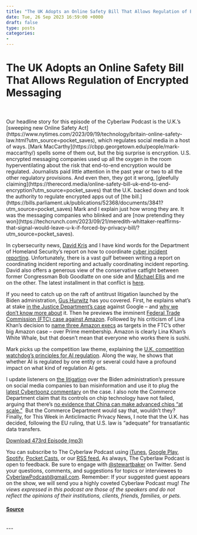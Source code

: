 ```yaml
---
title: "The UK Adopts an Online Safety Bill That Allows Regulation of Encrypted Messaging"
date: Tue, 26 Sep 2023 16:59:00 +0000
draft: false
type: posts
categories: 
- 
---
```

# The UK Adopts an Online Safety Bill That Allows Regulation of Encrypted Messaging

<br/>

<br/>
Our headline story for this episode of the Cyberlaw Podcast is the U.K.’s [sweeping new Online Safety Act](https://www.nytimes.com/2023/09/19/technology/britain-online-safety-law.html?utm_source=pocket_saves), which regulates social media in a host of ways. [Mark MacCarthy](https://cbpp.georgetown.edu/people/mark-maccarthy/) spells some of them out, but the big surprise is encryption. U.S. encrypted messaging companies used up all the oxygen in the room hyperventilating about the risk that end-to-end encryption would be regulated. Journalists paid little attention in the past year or two to all the other regulatory provisions. And even then, they got it wrong, [gleefully claiming](https://therecord.media/online-safety-bill-uk-end-to-end-encryption?utm_source=pocket_saves) that the U.K. backed down and took the authority to regulate encrypted apps out of [the bill.](https://bills.parliament.uk/publications/52368/documents/3841?utm_source=pocket_saves) Mark and I explain just how wrong they are. It was the messaging companies who blinked and are [now pretending they won](https://techcrunch.com/2023/09/21/meredith-whittaker-reaffirms-that-signal-would-leave-u-k-if-forced-by-privacy-bill/?utm_source=pocket_saves). 

In cybersecurity news, [David Kris](https://culperpartners.com/) and I have kind words for the Department of Homeland Security’s report on how to coordinate [cyber incident reporting](https://therecord.media/dhs-floats-single-cyber-incident-reporting-portal?utm_source=pocket_saves). Unfortunately, there is a vast gulf between writing a report on coordinating incident reporting and actually coordinating incident reporting. David also offers a generous view of the conservative catfight between former Congressman Bob Goodlatte on one side and [Michael Ellis](https://www.heritage.org/staff/michael-j-ellis) and me on the other. The latest installment in that conflict is [here](https://therecord.media/dhs-floats-single-cyber-incident-reporting-portal?utm_source=pocket_saves).

If you need to catch up on the raft of antitrust litigation launched by the Biden administration, [Gus Hurwitz](https://www.law.upenn.edu/faculty/ghurwitz) has you covered. First, he explains what’s at stake [in the Justice Department’s case](https://www.nytimes.com/2023/09/21/technology/google-antitrust-duckduckgo.html) against Google – and [why we don’t know more about](https://finance.yahoo.com/news/google-emails-memos-hidden-doj-135549032.html?utm_source=pocket_saves) it. Then he previews the imminent [Federal Trade Commission (FTC) case against Amazon](https://www.marketwatch.com/story/ftc-nears-antitrust-showdown-with-amazon-this-month-6dc34157?utm_source=pocket_saves). Followed by his criticism of Lina Khan’s decision to [name three Amazon execs](https://www.wsj.com/politics/policy/ftc-updates-amazon-suit-over-prime-enrollment-naming-executives-88eb08d?mod=followamazon&utm_source=pocket_saves) as targets in the FTC’s other big Amazon case – over Prime membership. Amazon is clearly Lina Khan’s White Whale, but that doesn’t mean that everyone who works there is sushi.

Mark picks up the competition law theme, explaining the [U.K. competition watchdog’s principles for AI regulation](https://telecoms.com/523787/uk-competition-watchdog-fleshes-out-approach-to-ai-regulation/?utm_source=pocket_saves). Along the way, he shows that whether AI is regulated by one entity or several could have a profound impact on what kind of regulation AI gets.

I update listeners on [the litigation](https://justthenews.com/government/courts-law/appeals-judges-compare-biden-social-media-pressure-mafia-supervisor?utm_source=pocket_saves) over the Biden administration’s pressure on social media companies to ban misinformation and use it to plug the [latest Cybertoonz commentary](https://reason.com/volokh/2023/09/25/cybertoonz-explains-the-governments-right-to-speak/) on the case. I also note the Commerce Department claim that its controls on chip technology have not failed, arguing that there’s [no evidence that China can make advanced chips “at scale.”](https://www.bloomberg.com/news/articles/2023-09-19/no-evidence-that-china-can-make-advanced-chips-at-scale-us-says?embedded-checkout=true&utm_source=pocket_saves)  But the Commerce Department would say that, wouldn’t they? Finally, for This Week in Anticlimactic Privacy News, I note that the U.K. has decided, following the EU ruling, that U.S. law is “adequate” for transatlantic data transfers.

[Download 473rd Episode (mp3)](https://www.steptoe.com/podcasts/TheCyberlawPodcast-473.mp3)

You can subscribe to The Cyberlaw Podcast using [iTunes](https://itunes.apple.com/us/podcast/steptoe-cyberlaw-podcast/id830593115?mt=2), [Google Play](https://play.google.com/music/listen#/ps/Ikx2d2ncjvw6zuoq3zh4qp2i7qu), [Spotify](https://open.spotify.com/show/3Co2wdTUaZr4Xqnlxs4soG), [Pocket Casts](http://pcasts.in/steptoe), or our [RSS feed.](http://www.steptoe.com/feed-Cyberlaw.rss) As always, The Cyberlaw Podcast is open to feedback. Be sure to engage with [@stewartbaker](https://twitter.com/stewartbaker) on Twitter. Send your questions, comments, and suggestions for topics or interviewees to [CyberlawPodcast@gmail.com](mailto:CyberlawPodcast@gmail.com). Remember: If your suggested guest appears on the show, we will send you a highly coveted Cyberlaw Podcast mug! _The views expressed in this podcast are those of the speakers and do not reflect the opinions of their institutions, clients, friends, families, or pets._

#### [Source](https://sites.libsyn.com/52286/the-uk-adopts-an-online-safety-bill-that-allows-regulation-of-encrypted-messaging)

<br/>
---
